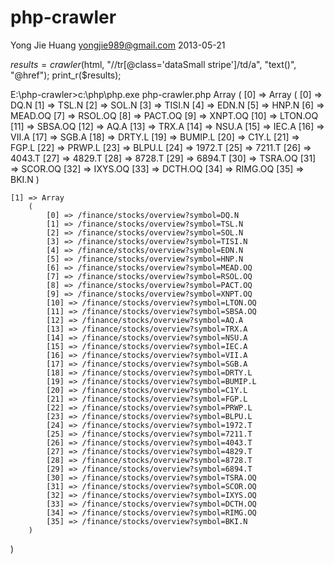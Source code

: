 <h1>php-crawler</h1>

<Author> Yong Jie Huang
<Email>  yongjie989@gmail.com
<Date>   2013-05-21

<Example>

$results = crawler($html, "//tr[@class='dataSmall stripe']/td/a", "text()", "@href");
print_r($results);

<Output>
E:\php-crawler>c:\php\php.exe php-crawler.php
Array
(
    [0] => Array
        (
            [0] => DQ.N
            [1] => TSL.N
            [2] => SOL.N
            [3] => TISI.N
            [4] => EDN.N
            [5] => HNP.N
            [6] => MEAD.OQ
            [7] => RSOL.OQ
            [8] => PACT.OQ
            [9] => XNPT.OQ
            [10] => LTON.OQ
            [11] => SBSA.OQ
            [12] => AQ.A
            [13] => TRX.A
            [14] => NSU.A
            [15] => IEC.A
            [16] => VII.A
            [17] => SGB.A
            [18] => DRTY.L
            [19] => BUMIP.L
            [20] => C1Y.L
            [21] => FGP.L
            [22] => PRWP.L
            [23] => BLPU.L
            [24] => 1972.T
            [25] => 7211.T
            [26] => 4043.T
            [27] => 4829.T
            [28] => 8728.T
            [29] => 6894.T
            [30] => TSRA.OQ
            [31] => SCOR.OQ
            [32] => IXYS.OQ
            [33] => DCTH.OQ
            [34] => RIMG.OQ
            [35] => BKI.N
        )

    [1] => Array
        (
            [0] => /finance/stocks/overview?symbol=DQ.N
            [1] => /finance/stocks/overview?symbol=TSL.N
            [2] => /finance/stocks/overview?symbol=SOL.N
            [3] => /finance/stocks/overview?symbol=TISI.N
            [4] => /finance/stocks/overview?symbol=EDN.N
            [5] => /finance/stocks/overview?symbol=HNP.N
            [6] => /finance/stocks/overview?symbol=MEAD.OQ
            [7] => /finance/stocks/overview?symbol=RSOL.OQ
            [8] => /finance/stocks/overview?symbol=PACT.OQ
            [9] => /finance/stocks/overview?symbol=XNPT.OQ
            [10] => /finance/stocks/overview?symbol=LTON.OQ
            [11] => /finance/stocks/overview?symbol=SBSA.OQ
            [12] => /finance/stocks/overview?symbol=AQ.A
            [13] => /finance/stocks/overview?symbol=TRX.A
            [14] => /finance/stocks/overview?symbol=NSU.A
            [15] => /finance/stocks/overview?symbol=IEC.A
            [16] => /finance/stocks/overview?symbol=VII.A
            [17] => /finance/stocks/overview?symbol=SGB.A
            [18] => /finance/stocks/overview?symbol=DRTY.L
            [19] => /finance/stocks/overview?symbol=BUMIP.L
            [20] => /finance/stocks/overview?symbol=C1Y.L
            [21] => /finance/stocks/overview?symbol=FGP.L
            [22] => /finance/stocks/overview?symbol=PRWP.L
            [23] => /finance/stocks/overview?symbol=BLPU.L
            [24] => /finance/stocks/overview?symbol=1972.T
            [25] => /finance/stocks/overview?symbol=7211.T
            [26] => /finance/stocks/overview?symbol=4043.T
            [27] => /finance/stocks/overview?symbol=4829.T
            [28] => /finance/stocks/overview?symbol=8728.T
            [29] => /finance/stocks/overview?symbol=6894.T
            [30] => /finance/stocks/overview?symbol=TSRA.OQ
            [31] => /finance/stocks/overview?symbol=SCOR.OQ
            [32] => /finance/stocks/overview?symbol=IXYS.OQ
            [33] => /finance/stocks/overview?symbol=DCTH.OQ
            [34] => /finance/stocks/overview?symbol=RIMG.OQ
            [35] => /finance/stocks/overview?symbol=BKI.N
        )

)
